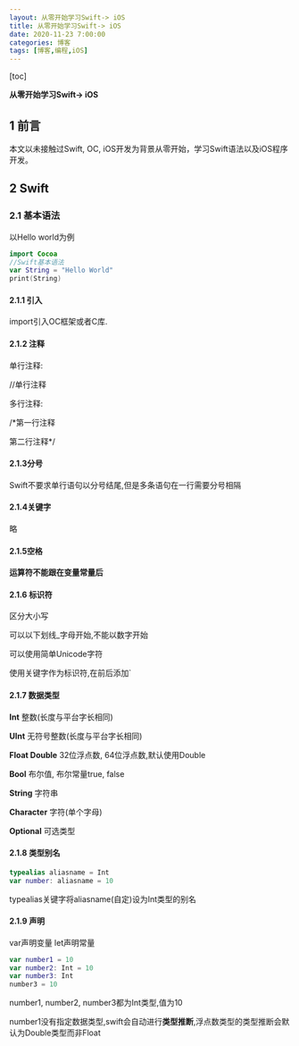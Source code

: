 ```yaml
---
layout: 从零开始学习Swift-> iOS
title: 从零开始学习Swift-> iOS
date: 2020-11-23 7:00:00
categories: 博客
tags: [博客,编程,iOS]
---
```


[toc]

**从零开始学习Swift-> iOS**
<!-- more -->

## 1 前言

本文以未接触过Swift, OC, iOS开发为背景从零开始，学习Swift语法以及iOS程序开发。

## 2 Swift

### 2.1 基本语法

以Hello world为例

```swift
import Cocoa
//Swift基本语法
var String = "Hello World"
print(String)
```



#### 2.1.1 引入

import引入OC框架或者C库.



#### 2.1.2 注释

单行注释:

//单行注释

多行注释:

/*第一行注释

第二行注释*/



#### 2.1.3分号

Swift不要求单行语句以分号结尾,但是多条语句在一行需要分号相隔



#### 2.1.4关键字

略



#### 2.1.5空格

**运算符不能跟在变量常量后**



#### 2.1.6 标识符

区分大小写

可以以下划线_字母开始,不能以数字开始

可以使用简单Unicode字符

使用关键字作为标识符,在前后添加`



#### 2.1.7 数据类型 

**Int** 整数(长度与平台字长相同)

**UInt** 无符号整数(长度与平台字长相同)

**Float Double** 32位浮点数, 64位浮点数,默认使用Double

**Bool** 布尔值, 布尔常量true, false

**String** 字符串

**Character** 字符(单个字母)

**Optional** 可选类型



#### 2.1.8 类型别名

```swift
typealias aliasname = Int
var number: aliasname = 10
```

typealias关键字将aliasname(自定)设为Int类型的别名



#### 2.1.9 声明

var声明变量 let声明常量

```swift
var number1 = 10
var number2: Int = 10
var number3: Int
number3 = 10

```

number1, number2, number3都为Int类型,值为10

number1没有指定数据类型,swift会自动进行**类型推断**,浮点数类型的类型推断会默认为Double类型而非Float



